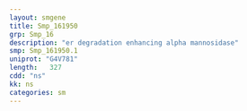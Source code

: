 ```yaml
---
layout: smgene
title: Smp_161950
grp: Smp_16
description: "er degradation enhancing alpha mannosidase"
smp: Smp_161950.1
uniprot: "G4V781"
length:   327
cdd: "ns"
kk: ns
categories: sm
---
```

